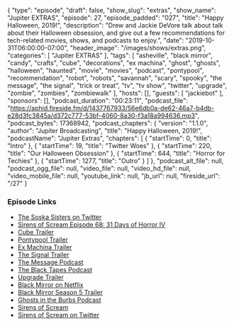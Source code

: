 {
  "type": "episode",
  "draft": false,
  "show_slug": "extras",
  "show_name": "Jupiter EXTRAS",
  "episode": 27,
  "episode_padded": "027",
  "title": "Happy Halloween, 2019!",
  "description": "Drew and Jackie DeVore talk about talk about their Halloween obsession, and give out a few recommendations for tech-related movies, shows, and podcasts to enjoy.",
  "date": "2019-10-31T06:00:00-07:00",
  "header_image": "/images/shows/extras.png",
  "categories": [
    "Jupiter EXTRAS"
  ],
  "tags": [
    "asheville",
    "black mirror",
    "candy",
    "crafts",
    "cube",
    "decorations",
    "ex machina",
    "ghost",
    "ghosts",
    "halloween",
    "haunted",
    "movie",
    "movies",
    "podcast",
    "pontypool",
    "recommendation",
    "robot",
    "robots",
    "savannah",
    "scary",
    "spooky",
    "the message",
    "the signal",
    "trick or treat",
    "tv",
    "tv show",
    "twitter",
    "upgrade",
    "zombie",
    "zombies",
    "zombiewalk"
  ],
  "hosts": [],
  "guests": [
    "jackiebot"
  ],
  "sponsors": [],
  "podcast_duration": "00:23:11",
  "podcast_file": "https://aphid.fireside.fm/d/1437767933/56e6db0a-de62-46a7-b4db-e28d3fc3845a/d372c777-53bf-4060-8a30-f3a18a994636.mp3",
  "podcast_bytes": 17368942,
  "podcast_chapters": {
    "version": "1.1.0",
    "author": "Jupiter Broadcasting",
    "title": "Happy Halloween, 2019!",
    "podcastName": "Jupiter Extras",
    "chapters": [
      {
        "startTime": 0,
        "title": "Intro"
      },
      {
        "startTime": 19,
        "title": "Twitter Woes"
      },
      {
        "startTime": 220,
        "title": "Our Halloween Obsession"
      },
      {
        "startTime": 644,
        "title": "Horror for Techies"
      },
      {
        "startTime": 1277,
        "title": "Outro"
      }
    ]
  },
  "podcast_alt_file": null,
  "podcast_ogg_file": null,
  "video_file": null,
  "video_hd_file": null,
  "video_mobile_file": null,
  "youtube_link": null,
  "jb_url": null,
  "fireside_url": "/27"
}


### Episode Links

  * [The Soska Sisters on Twitter](https://twitter.com/twisted_twins?ref_src=twsrc%5Egoogle%7Ctwcamp%5Eserp%7Ctwgr%5Eauthor "The Soska Sisters on Twitter")
  * [Sirens of Scream Episode 68: 31 Days of Horror IV](https://sirensofscream.simplecast.fm/31daysofhorror4 "Sirens of Scream Episode 68: 31 Days of Horror IV")
  * [Cube Trailer](https://www.youtube.com/watch?v=YAWSkYqqkMA "Cube Trailer")
  * [Pontypool Trailer](https://www.youtube.com/watch?v=GPtuSaK9h_k "Pontypool Trailer")
  * [Ex Machina Trailer](https://www.youtube.com/watch?v=bggUmgeMCdc "Ex Machina Trailer")
  * [The Signal Trailer](https://www.youtube.com/watch?v=KCuIPr04z-k "The Signal Trailer")
  * [The Message Podcast](https://tunein.com/podcasts/Science-Podcasts/The-Message-p811510/ "The Message Podcast")
  * [The Black Tapes Podcast](http://theblacktapespodcast.com/ "The Black Tapes Podcast")
  * [Upgrade Trailer](https://www.youtube.com/watch?v=gEnRNIvEKu8 "Upgrade Trailer")
  * [Black Mirror on Netflix](https://www.netflix.com/title/70264888 "Black Mirror on Netflix")
  * [Black Mirror Season 5 Trailer](https://www.youtube.com/watch?v=2bVik34nWws "Black Mirror Season 5 Trailer")
  * [Ghosts in the Burbs Podcast](https://www.ghostsintheburbs.com/ "Ghosts in the Burbs Podcast")
  * [Sirens of Scream](https://sirensofscream.com "Sirens of Scream")
  * [Sirens of Scream on Twitter](https://twitter.com/SirensPodcast "Sirens of Scream on Twitter")


